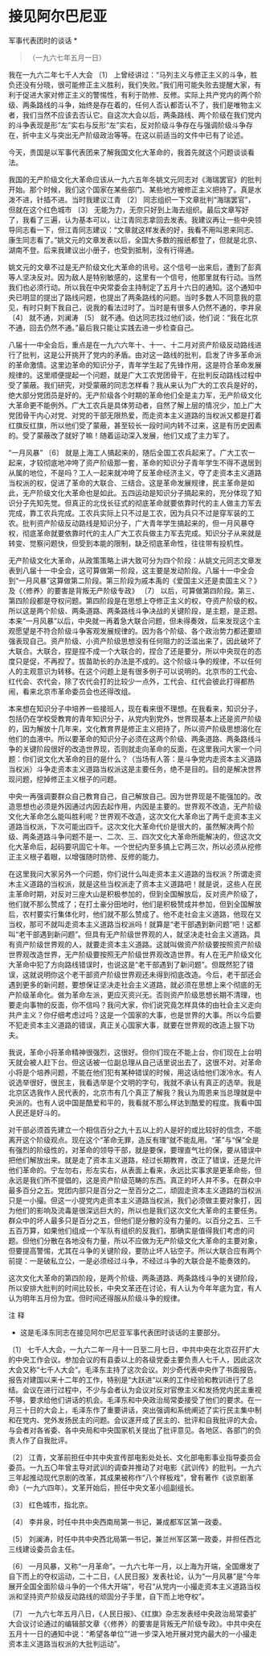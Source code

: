 #  接见阿尔巴尼亚  
军事代表团时的谈话  *

> （一九六七年五月一日）

我在一九六二年七千人大会  〔1〕
上曾经讲过：“马列主义与修正主义的斗争，胜负还没有分晓，很可能修正主义胜利，我们失败。”我们用可能失败去提醒大家，有利于促进大家对修正主义的警惕性，有利于防修、反修。实际上共产党内的两个阶级、两条路线的斗争，始终是存在着的，任何人否认都否认不了，我们是唯物主义者，我们当然不应该去否认它。自这次大会以后，两条路线、两个阶级在我们党内的斗争表现是形“左”实右与反形“左”实右，反对阶级斗争存在与强调阶级斗争存在，折中主义与突出无产阶级政治等等。在这以前适当的文件中已有了论述。

今天，贵国是以军事代表团来了解我国文化大革命的，我首先就这个问题谈谈看法。

我国的无产阶级文化大革命应该从一九六五年冬姚文元同志对《海瑞罢官》的批判开始。那个时候，我们这个国家在某些部门、某些地方被修正主义把持了。真是水泼不进，针插不进。当时我建议江青
〔2〕  同志组织一下文章批判“海瑞罢官”，但就在这个红色城市  〔3〕
无能为力，无奈只好到上海去组织。最后文章写好了，我看了三遍，认为基本可以，让江青同志拿回去发表。我建议再让一些中央领导同志看一下，但江青同志建议：“文章就这样发表的好，我看不用叫恩来同志、康生同志看了。”姚文元的文章发表以后，全国大多数的报纸都登了，但就是北京、湖南不登。后来我建议出小册子，也受到抵制，没有行得通。

姚文元的文章不过是无产阶级文化大革命的讯号。这个信号一出来后，遭到了彭真等人坚决反对。因为敌人是特别敏感的，这里有一个信号，他那里就有行动。当然我们也必须行动。所以我在中央常委会主持制定了五月十六日的通知。这个通知中央已明显的提出了路线问题，也提出了两条路线的问题。当时多数人不同意我的意见，有时只剩下我自己，说我的看法过时了。当时是有很多人仍然不通的，李井泉
〔4〕  就不通，刘澜涛  〔5〕  就不通。伯达同志找过他们谈，他们说：“我在北京不通，回去仍然不通。”最后我只能让实践去进一步检查自己。

八届十一中全会后，重点是在一九六六年十、十一、十二月对资产阶级反动路线进行了批判，这是公开挑开了党内的矛盾。由对这一路线的批判，启发了许多革命派的革命激情。这里边革命的知识分子，青年学生起了先锋作用，这是符合革命发展规律的。这里顺便提起一个问题，就是广大工农党团骨干，在批判反动路线过程中受了蒙蔽。我们研究，对受蒙蔽的同志怎样看？我从来认为广大的工农兵是好的，绝大部分党团员是好的。无产阶级各个时期的革命他们全是主力军，无产阶级文化大革命更不能例外。广大工农兵是具体劳动者，自然了解上层的情况少，加上广大党团骨干内心对党、对党的干部无限热爱，而走资本主义道路的当权派又都是打着红旗反红旗，所以他们受了蒙蔽，甚至较长一段时间内转不过来，这是有历史因素的。受了蒙蔽改了就好了嘛！随着运动深入发展，他们又成了主力军了。

“一月风暴”  〔6〕
就是上海工人搞起来的，随后全国工农兵起来了。广大工农一起来，才较彻底地冲垮了资产阶级那一套，革命的知识分子青年学生不得不退居到从属的地位，不是吗？工人一起来就冲垮了反革命经济主义，夺了走资本主义道路当权派的权，促进了革命的大联合、三结合。这是革命发展规律，民主革命是如此，无产阶级文化大革命也是如此。五四运动是知识分子搞起来的，充分体现了知识分子先知先觉。但真正的北伐长征式的彻底革命就要依靠时代的主人做主力军去完成，靠工农兵完成。工农兵实际上只不过是工农，因为兵只不过是穿军装的工农。批判资产阶级反动路线是知识分子，广大青年学生搞起来的，但一月风暴夺权，彻底革命就要依靠时代的主人广大工农兵做主力军去完成。知识分子从来就是转变、觉察问题快，但受到本能的限制，缺乏彻底革命性，往往带有投机性。

无产阶级文化大革命，从政策策略上讲大致可分为四个阶段：从姚文元同志文章发表到八届十一中全会，这可算做第一阶段，这主要是发动阶段。八届十一中全会到“一月风暴”这算做第二阶段。第三阶段为戚本禹的《爱国主义还是卖国主义？》及《〈修养〉的要害是背叛无产阶级专政》
〔7〕
以后，可算做第四阶段。第三、第四阶段都是夺权问题。第四阶段是在思想上夺修正主义的权，夺资产阶级的权。所以这是两个阶级、两条道路、两条路线斗争决战的关键阶段，是主题，是正题。本来“一月风暴”以后，中央就一再着急大联合问题，但未得奏效，后来发现这个主观愿望是不符合阶级斗争客观发展规律的。因为各个阶级、各个政治势力都还要顽强表现自己。资产阶级、小资产阶级思想没有任何阻力的泛滥出来了，因此破坏了大联合。大联合，捏是捏不成一个大联合的，捏合了还是要分，所以中央现在的态度只是促，不再揑了。拔苗助长的办法是不成的。这个阶级斗争的规律，不以任何人的主观意识为转移。在这个问题上是有很多例子可以说明的。北京市的工代会、红代会、农代会，除了农代会打的比较少一点外，工代会、红代会彼此打得都热闹，看来北京市革命委员会也还得改组。

本来想在知识分子中培养一些接班人，现在看来很不理想。在我看来，知识分子，包括仍在学校受教育的青年知识分子，从党内到党外，世界现基本上还是资产阶级的，因为解放十几年来，文化教育界是修正主义把持了，所以资产阶级思想溶化在他们的血液中。所以要革命的知识分子必须在这两个阶级、两条道路、两条路线斗争的关键阶段很好的改造世界现，否则就走向革命的反面，在这里我问大家一个问题：你们说文化大革命的目的是什么？（当场有人答：是斗争党内走资本主义道路当权派）斗争走资本主义道路当权派这是主要任务，绝不是目的。目的是解决世界现问题，挖掉修正主义根子的问题。

中央一再强调要群众自己教育自己，自己解放自己。因为世界现是不能强加的。改造思想也必须是外因通过内因去起作用，内因是主要的。世界观不改造，无产阶级文化大革命怎么能叫胜利呢？世界观不改造，这次文化大革命出了两千走资本主义道路当权派，下次可能出四千。这次文化大革命代价是很大的，虽然解决两个阶级、两条道路斗争问题不是一、二次、三、四次文化大革命所能解决的，但这次文化大革命后，起码要巩固它十年。一个世纪内至多搞上它两三次，所以必须从挖修正主义根子着眼，以增强随时防修、反修的能力。

在这里我问大家另外一个问题，你们说什么叫走资本主义道路的当权派？所谓走资木主义道路的当权派，就是这些当权派走了资本主义道路吧！就是说，这些人在民主革命时期，对反对三座大山是积极参加的，但到全国解放后，反对资产阶级了，他们就不那么赞成了；在打土豪分田地时，他们是积极赞成并参加，但到全国解放后，农村要实行集体化时，他们就不那么赞成了。他不走社会主义道路，他现在又当权，那可不就叫走资本主义道路当权派吗！就算是“老干部遇到新问题”吧！这都叫“老干部遇到新问题”。但具有无产阶级世界观的人，就坚决走社会主义道路。具有资产阶级世界观的人，就要走资本主义道路。这就叫做资产阶级要按照资产阶级世界观改造世界，无产阶级要按照无产阶级世界观改造世界。有人在无产阶级文化大革命中犯了方向路线错误时，也说这是“老干部遇到了新问题”。但既然犯了错误，这就说明你这个老干部资产阶级世界观还未得到彻底改造。今后，老干部还会遇到更多的新问题，要想保证坚决走社会主义道路，就必须在思想上来个彻底的无产阶级革命化。做为革命左派，更应灭资兴无。否则资产阶级思想长期不清理，也要走向事物的反面，你不信吗？我问大家，你们说究竟怎样具体的由社会主义走向共产主义？你仔细考虑过吗？这是一个国家的大事，也是世界的大事。所以今后要不犯走资本主义道路的错误，真正关心国家大事，就要在世界观的改造上狠下功夫。

我说，革命小将革命精神很强烈，这很好。但你们现在不能上台，你们现在上台明天就会被人赶下台。但这话被一位副总理从自己话里说出去了，这很不对。对革命小将是个培养问题，不能在他们犯有某种错误的时候，用这话给他们泼冷水。有人说选举很好，很民主，我看选举是个文明的字句，我就不承认有真正的选举。我是北京区选我作人民代表的，北京市有几个真正了解我？我认为周恩来当总理就是中央派的。也有人说中国是酷爱和平的，我看就不那么样达到酷爱的程度。我看中国人民还是好斗的。

对干部必须首先建立一个相信百分之九十五以上的人是好的或比较好的信念，不能离开这个阶级观点。现在这个“革命无罪，造反有理”就不能乱用。“革”与“保”全是有强烈的阶级性的，对革命的领导干部，就是要保，要理直气壮的保，要从错误中把他们解放出来。就是走了资本主义道路，经过长期教育，改正了错误，还是允许他们革命的。宁左勿右，形左实右，从表面上看来，永远比实事求是更革命些，但永远是我们所不提倡的，这是资产阶级范畴的东西。真正的坏人并不多。在群众中最多百分之五。党团内部只是百分之一至百分之二，顽固走资本主义道路的当权派只是一小撮。但这一小提党内走资本主义道路当权派，我们必须做主要对象打，因为他们的影响及流毒是很深远巨大的，所以也是我们这次文化大革命的主要任务。群众中的坏人最多只是百分之五，但他们是分散的没有力量的。以百分之五、三千五百万算，如果他们组成一个军队有组织的反我们，那确实是值得我们考虑的问题。但他们分散在各地没有力量，所以不应做为无产阶级文化大革命的主要对象，但要提高警惕，尤其在斗争的关键阶段，要防止坏人钻空子。所以大联合应有两个前提：一是破私立公，一是必须经过斗争，不经过斗争的大联合是不能奏效的。

这次文化大革命的第四阶段，是两个阶级、两条道路、两条路线斗争的关键阶段，所以安排大批判的时间比较长，中央文革还在讨论，有人认为今年年底为宜，有人认为明年五月份为宜。但时间还得服从阶级斗争的规律。

注 释

*  这是毛泽东同志在接见阿尔巴尼亚军事代表团时谈话的主要部分。 

〔1〕
七千人大会，一九六二年一月十一日至二月七日，中共中央在北京召开扩大的中央工作会议。参加会议的有县委以上的各级党委主要负责人七千人，因此这次大会又称“七千人大会”。毛泽东主持了这次会议。刘少奇代表中央作了书面报告。报告对建国以来十二年的工作，特别是“大跃进”以来的工作经验和教训进行了总结。会议在进行过程中，不少与会者认为会议对反对官僚主义和发扬党内民主重视不够，要求给他们讲话的机会。毛泽东和中央政治局常委接受了他们的要求。在一月三十日的大会上，毛泽东作了重要讲话，突出强调和系统阐述了实行民主集中制和在党内、党外发扬民主的问题。会议遂开成了民主的、批评和自我批评的大会。与会者对各省委、各中央局和中央国家机关提出了批评意见。各地区、各部门的负责人作了自我批评。

〔2〕
江青，文革前担任中共中央宣传部电影处处长、文化部电影事业指导委员会委员。一九五〇年曾主导对武训的调查并推动了对电影《武训传》的批判。一九六三年起推动现代京剧的改革，其成果被称作“八个样板戏”，曾有著作《谈京剧革命》（一九六四年）。文革开始后，担任中央文革小组副组长。

〔3〕  红色城市，指北京。

〔4〕  李井泉，时任中共中央西南局第一书记，兼成都军区第一政委。

〔5〕  刘澜涛，时任中共中央西北局第一书记，兼兰州军区第一政委，并担任西北三线建设委员会主任。

〔6〕
一月风暴，又称“一月革命”。一九六七年一月，以上海为开端，全国爆发了自下而上的夺权运动，二十二日，《人民日报》发表社论，认为“一月风暴”是“今年展开全国全面阶级斗争的一个伟大开端”，号召“从党内一小撮走资本主义道路当权派和坚持资产阶级反动路线的顽固分子手里，自下而上地夺权”。

〔7〕
一九六七年五月八日，《人民日报》、《红旗》杂志发表经中央政治局常委扩大会议讨论通过的编辑部文章《〈修养〉的要害是背叛无产阶级专政》。中共中央在五月十一日的通知中说：“希望各单位”“进一步深入地开展对党内最大的一小撮走资本主义道路当权派的大批判运动”。

  

